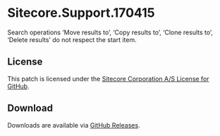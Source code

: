 # Sitecore.Support.170415
Search operations &#8216;Move results to&#8217;, &#8216;Copy results to&#8217;, &#8216;Clone results to&#8217;, &#8216;Delete results&#8217; do not respect the start item.

## License  
This patch is licensed under the [Sitecore Corporation A/S License for GitHub](https://github.com/sitecoresupport/Sitecore.Support.170415/blob/master/LICENSE).  

## Download  
Downloads are available via [GitHub Releases](https://github.com/sitecoresupport/Sitecore.Support.170415/releases).  
